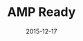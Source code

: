 ---
layout: site
title: "AMP Ready"
date: 2015-12-17
categories: [community]
version: 1.4.5
major: 1
minor: 4
patch: 5
slug: ampready
link: http://ampready.com/
submitter: lpolepeddi
permalink: /sites/:slug
---